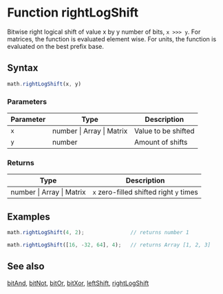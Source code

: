 <!-- Note: This file is automatically generated from source code comments. Changes made in this file will be overridden. -->

# Function rightLogShift

Bitwise right logical shift of value x by y number of bits, `x >>> y`.
For matrices, the function is evaluated element wise.
For units, the function is evaluated on the best prefix base.


## Syntax

```js
math.rightLogShift(x, y)
```

### Parameters

Parameter | Type | Description
--------- | ---- | -----------
`x` | number &#124; Array &#124; Matrix | Value to be shifted
`y` | number | Amount of shifts

### Returns

Type | Description
---- | -----------
number &#124; Array &#124; Matrix | `x` zero-filled shifted right `y` times


## Examples

```js
math.rightLogShift(4, 2);               // returns number 1

math.rightLogShift([16, -32, 64], 4);   // returns Array [1, 2, 3]
```


## See also

[bitAnd](bitAnd.md),
[bitNot](bitNot.md),
[bitOr](bitOr.md),
[bitXor](bitXor.md),
[leftShift](leftShift.md),
[rightLogShift](rightLogShift.md)
